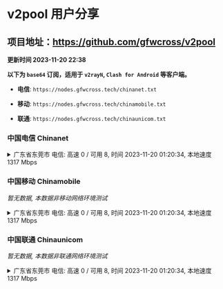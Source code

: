 # v2pool 用户分享
## 项目地址：<https://github.com/gfwcross/v2pool>
**更新时间 2023-11-20 22:38**


**以下为 `base64` 订阅，适用于 `v2rayN`, `Clash for Android` 等客户端。**

- **电信**: `https://nodes.gfwcross.tech/chinanet.txt`

- **移动**: `https://nodes.gfwcross.tech/chinamobile.txt`

- **联通**: `https://nodes.gfwcross.tech/chinaunicom.txt`


### 中国电信 Chinanet
<details><summary>广东省东莞市 电信: 高速 0 / 可用 8, 时间 2023-11-20 01:20:34, 本地速度 1317 Mbps</summary><p>可用节点订阅：Error<br>高速节点订阅：https://transfer.sh/2lPGUbeh2a/good.txt<br>低延迟节点订阅：https://transfer.sh/lsiu46DBSC/low_delay.txt</p></details>
<p></p>

### 中国移动 Chinamobile
<i>暂无数据, 本数据非移动网络环境测试</i>
<details><summary>广东省东莞市 电信: 高速 0 / 可用 8, 时间 2023-11-20 01:20:34, 本地速度 1317 Mbps</summary><p>可用节点订阅：Error<br>高速节点订阅：https://transfer.sh/2lPGUbeh2a/good.txt<br>低延迟节点订阅：https://transfer.sh/lsiu46DBSC/low_delay.txt</p></details>
<p></p>

### 中国联通 Chinaunicom
<i>暂无数据, 本数据非联通网络环境测试</i>
<details><summary>广东省东莞市 电信: 高速 0 / 可用 8, 时间 2023-11-20 01:20:34, 本地速度 1317 Mbps</summary><p>可用节点订阅：Error<br>高速节点订阅：https://transfer.sh/2lPGUbeh2a/good.txt<br>低延迟节点订阅：https://transfer.sh/lsiu46DBSC/low_delay.txt</p></details>
<p></p>